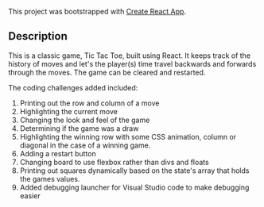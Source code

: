 This project was bootstrapped with [Create React App](https://github.com/facebookincubator/create-react-app).

## Description

This is a classic game, Tic Tac Toe, built using React. It
keeps track of the history of moves and let's the player(s) time travel backwards and forwards through the moves. The game can be cleared and restarted.

The coding challenges added included:
1) Printing out the row and column of a move
2) Highlighting the current move
3) Changing the look and feel of the game
4) Determining if the game was a draw
5) Highlighting the winning row with some CSS animation, column or diagonal in the case of a winning game.
6) Adding a restart button
7) Changing board to use flexbox rather than divs and floats
8) Printing out squares dynamically based on the state's array that holds the games values.
9) Added debugging launcher for Visual 
Studio code to make debugging easier
